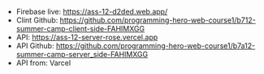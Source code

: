 * Firebase live: https://ass-12-d2ded.web.app/
* Clint Github: https://github.com/programming-hero-web-course1/b712-summer-camp-client-side-FAHIMXGG
* API: https://ass-12-server-rose.vercel.app
* API Github: https://github.com/programming-hero-web-course1/b7a12-summer-camp-server_side-FAHIMXGG
* API from: Varcel 